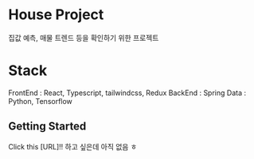 # House Project

집값 예측, 매물 트렌드 등을 확인하기 위한 프로젝트

# Stack

FrontEnd : React, Typescript, tailwindcss, Redux
BackEnd : Spring
Data : Python, Tensorflow

## Getting Started

Click this [URL]!! 하고 싶은데 아직 없음 ㅎ
